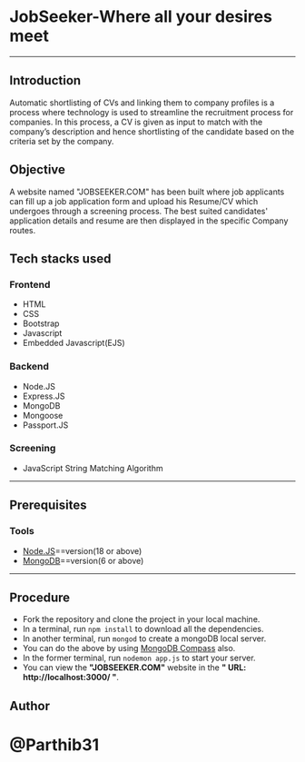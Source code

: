 # JobSeeker-Where all your desires meet
---
## Introduction

Automatic shortlisting of CVs and linking them to company profiles is a process where technology is used to streamline the recruitment process for companies. In this process, a CV is given as input to match with the company’s description and hence shortlisting of the candidate based on the criteria set by the company.

## Objective
A website named "JOBSEEKER.COM" has been built where job applicants can fill up a job application form and upload his Resume/CV which undergoes through a screening process. The best suited candidates' application details and resume are then displayed in the specific Company routes.

## Tech stacks used
### Frontend
* HTML
* CSS
* Bootstrap
* Javascript
* Embedded Javascript(EJS)

### Backend
* Node.JS
* Express.JS
* MongoDB
* Mongoose
* Passport.JS

### Screening
* JavaScript String Matching Algorithm
---
## Prerequisites

### Tools
* [Node.JS](https://nodejs.org/en)==version(18 or above)
* [MongoDB](https://www.mongodb.com/try/download/community)==version(6 or above)
---
## Procedure
- Fork the repository and clone the project in your local machine.
- In a terminal, run `npm install` to download all the dependencies.
- In another terminal, run `mongod` to create a mongoDB local server.
- You can do the above by using [MongoDB Compass](https://www.mongodb.com/products/compass) also.
- In the former terminal, run `nodemon app.js` to start your server.
- You can view the **"JOBSEEKER.COM"** website in the **" URL: http://localhost:3000/ "**.

## Author

# @Parthib31